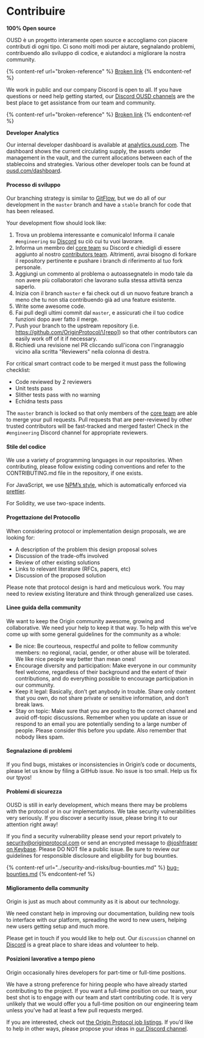 # Contribuire

**100% Open source**

OUSD è un progetto interamente open source e accogliamo con piacere contributi di ogni tipo. Ci sono molti modi per aiutare, segnalando problemi, contribuendo allo sviluppo di codice, e aiutandoci a migliorare la nostra community.

{% content-ref url="broken-reference" %}
[Broken link](broken-reference)
{% endcontent-ref %}

We work in public and our company Discord is open to all. If you have questions or need help getting started, our [Discord OUSD channels](https://discord.gg/jyxpUSe) are the best place to get assistance from our team and community.

{% content-ref url="broken-reference" %}
[Broken link](broken-reference)
{% endcontent-ref %}

**Developer Analytics**

Our internal developer dashboard is available at [analytics.ousd.com](https://analytics.ousd.com). The dashboard shows the current circulating supply, the assets under management in the vault, and the current allocations between each of the stablecoins and strategies. Various other developer tools can be found at [ousd.com/dashboard](https://ousd.com/dashboard).

#### Processo di sviluppo

Our branching strategy is similar to [GitFlow](http://nvie.com/posts/a-successful-git-branching-model/), but we do all of our development in the `master` branch and have a `stable` branch for code that has been released.

Your development flow should look like:

1. Trova un problema interessante e comunicalo! Informa il canale `#engineering` su [Discord](https://discord.gg/jyxpUSe) su ciò cui tu vuoi lavorare.
2. Informa un membro del [core team](https://github.com/orgs/OriginProtocol/teams/core/members) su Discord e chiedigli di essere aggiunto al nostro [contributors team](https://github.com/orgs/OriginProtocol/teams/contributors). Altrimenti, avrai bisogno di forkare il repository pertinente e pushare i branch di riferimento al tuo fork personale.
3. Aggiungi un commento al problema o autoassegnatelo in modo tale da non avere più collaboratori che lavorano sulla stessa attività senza saperlo.
4. Inizia con il branch `master` e fai check out di un nuovo feature branch a meno che tu non stia contribuendo già ad una feature esistente.
5. Write some awesome code.
6. Fai pull degli ultimi commit dal `master`, e assicurati che il tuo codice funzioni dopo aver fatto il merge.
7. Push your branch to the upstream repository (i.e. https://github.com/OriginProtocol/\[repo]) so that other contributors can easily work off of it if necessary.
8. Richiedi una revisione nel PR cliccando sull'icona con l'ingranaggio vicino alla scritta "Reviewers" nella colonna di destra.

For critical smart contract code to be merged it must pass the following checklist:

*  Code reviewed by 2 reviewers
*  Unit tests pass
*  Slither tests pass with no warning
*  Echidna tests pass

The `master` branch is locked so that only members of the [core team](https://github.com/orgs/OriginProtocol/teams/core) are able to merge your pull requests. Pull requests that are peer-reviewed by other trusted contributors will be fast-tracked and merged faster! Check in the `#engineering` Discord channel for appropriate reviewers.

#### Stile del codice

We use a variety of programming languages in our repositories. When contributing, please follow existing coding conventions and refer to the CONTRIBUTING.md file in the repository, if one exists.

For JavaScript, we use [NPM’s style](https://docs.npmjs.com/misc/coding-style), which is automatically enforced via [prettier](https://prettier.io).

For Solidity, we use two-space indents.

#### Progettazione del Protocollo

When considering protocol or implementation design proposals, we are looking for:

* A description of the problem this design proposal solves
* Discussion of the trade-offs involved
* Review of other existing solutions
* Links to relevant literature (RFCs, papers, etc)
* Discussion of the proposed solution

Please note that protocol design is hard and meticulous work. You may need to review existing literature and think through generalized use cases.

#### Linee guida della community

We want to keep the Origin community awesome, growing and collaborative. We need your help to keep it that way. To help with this we’ve come up with some general guidelines for the community as a whole:

* Be nice: Be courteous, respectful and polite to fellow community members: no regional, racial, gender, or other abuse will be tolerated. We like nice people way better than mean ones!
* Encourage diversity and participation: Make everyone in our community feel welcome, regardless of their background and the extent of their contributions, and do everything possible to encourage participation in our community.
* Keep it legal: Basically, don’t get anybody in trouble. Share only content that you own, do not share private or sensitive information, and don’t break laws.
* Stay on topic: Make sure that you are posting to the correct channel and avoid off-topic discussions. Remember when you update an issue or respond to an email you are potentially sending to a large number of people. Please consider this before you update. Also remember that nobody likes spam.

#### Segnalazione di problemi

If you find bugs, mistakes or inconsistencies in Origin’s code or documents, please let us know by filing a GitHub issue. No issue is too small. Help us fix our tpyos!

#### Problemi di sicurezza

OUSD is still in early development, which means there may be problems with the protocol or in our implementations. We take security vulnerabilities very seriously. If you discover a security issue, please bring it to our attention right away!

If you find a security vulnerability please send your report privately to [security@originprotocol.com](mailto:security@originprotocol.com) or send an encrypted message to [@joshfraser on Keybase](https://keybase.io/joshfraser). Please DO NOT file a public issue. Be sure to review our guidelines for responsible disclosure and eligibility for bug bounties.

{% content-ref url="../security-and-risks/bug-bounties.md" %}
[bug-bounties.md](../security-and-risks/bug-bounties.md)
{% endcontent-ref %}

#### **Miglioramento della community**

Origin is just as much about community as it is about our technology.

We need constant help in improving our documentation, building new tools to interface with our platform, spreading the word to new users, helping new users getting setup and much more.

Please get in touch if you would like to help out. Our `discussion` channel on [Discord](https://www.originprotocol.com/discord) is a great place to share ideas and volunteer to help.

#### Posizioni lavorative a tempo pieno

Origin occasionally hires developers for part-time or full-time positions.

We have a strong preference for hiring people who have already started contributing to the project. If you want a full-time position on our team, your best shot is to engage with our team and start contributing code. It is very unlikely that we would offer you a full-time position on our engineering team unless you’ve had at least a few pull requests merged.

If you are interested, check out [the Origin Protocol job listings](https://angel.co/originprotocol/jobs). If you’d like to help in other ways, please propose your ideas in [our Discord channel](https://www.originprotocol.com/discord).


